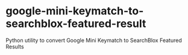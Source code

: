 google-mini-keymatch-to-searchblox-featured-result
==================================================

Python utility to convert Google Mini Keymatch to SearchBlox Featured Results
